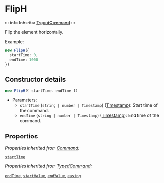 # FlipH

::: info
Inherits: [TypedCommand](./typedcommand)
:::

Flip the element horizontally.

Example:

```ts
new FlipH({
  startTime: 0,
  endTime: 1000
})
```

## Constructor details

```ts
new FlipH({ startTime, endTime })
```

- Parameters:
  - `startTime` (`string | number | Timestamp`) ([Timestamp](./timestamp.md)): Start time of the command.
  - `endTime` (`string | number | Timestamp`) ([Timestamp](./timestamp.md)): End time of the command.

## Properties

_Properties inherited from [Command](./command):_

[`startTime`](./command#startTime)

_Properties inherited from [TypedCommand](./typedcommand):_

[`endTime`](./typedcommand#endTime), [`startValue`](./typedcommand#startValue), [`endValue`](./typedcommand#endValue), [`easing`](./typedcommand#easing)
